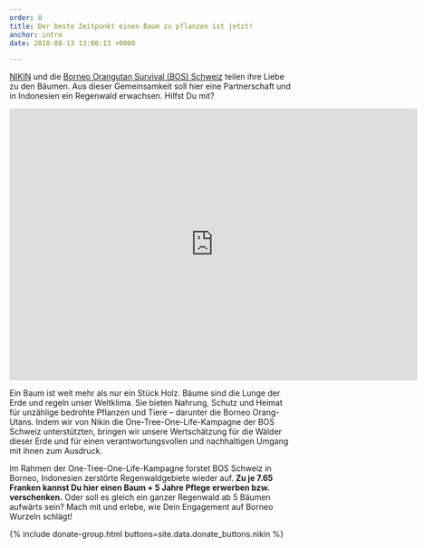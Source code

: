 ```yaml
---
order: 0
title: Der beste Zeitpunkt einen Baum zu pflanzen ist jetzt!
anchor: intro
date: 2018-08-13 13:08:13 +0000

---
```

[NIKIN](https://nikin.ch/) und die [Borneo Orangutan Survival (BOS) Schweiz](https://bos-schweiz.ch) teilen ihre Liebe zu den Bäumen. Aus dieser
Gemeinsamkeit soll hier eine Partnerschaft und in Indonesien ein Regenwald erwachsen. Hilfst Du
mit?

<div class="videoWrapper"> <iframe src="https://player.vimeo.com/video/245368582" width="720" height="480" frameborder="0" webkitallowfullscreen mozallowfullscreen allowfullscreen></iframe> </div>

Ein Baum ist weit mehr als nur ein Stück Holz. Bäume sind die Lunge der Erde und regeln unser
Weltklima. Sie bieten Nahrung, Schutz und Heimat für unzählige bedrohte Pflanzen und Tiere –
darunter die Borneo Orang-Utans. Indem wir von Nikin die One-Tree-One-Life-Kampagne der BOS
Schweiz unterstützten, bringen wir unsere Wertschätzung für die Wälder dieser Erde und für einen
verantwortungsvollen und nachhaltigen Umgang mit ihnen zum Ausdruck.

Im Rahmen der One-Tree-One-Life-Kampagne forstet BOS Schweiz in Borneo, Indonesien zerstörte Regenwaldgebiete wieder auf. **Zu je 7.65 Franken kannst Du hier einen Baum + 5 Jahre Pflege erwerben bzw. verschenken.** Oder soll es gleich ein ganzer Regenwald ab 5 Bäumen aufwärts sein? Mach mit und erlebe, wie Dein Engagement auf Borneo Wurzeln schlägt!

{% include donate-group.html buttons=site.data.donate_buttons.nikin %}
